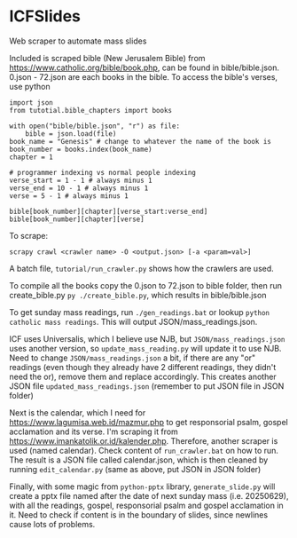 # ICFSlides
Web scraper to automate mass slides

Included is scraped bible (New Jerusalem Bible) from https://www.catholic.org/bible/book.php, can be found in bible/bible.json. 0.json - 72.json are each books in the bible. To access the bible's verses, use python

```
import json
from tutotial.bible_chapters import books

with open("bible/bible.json", "r") as file:
    bible = json.load(file)
book_name = "Genesis" # change to whatever the name of the book is
book_number = books.index(book_name)
chapter = 1

# programmer indexing vs normal people indexing
verse_start = 1 - 1 # always minus 1
verse_end = 10 - 1 # always minus 1
verse = 5 - 1 # always minus 1

bible[book_number][chapter][verse_start:verse_end]
bible[book_number][chapter][verse]
```

To scrape:
```
scrapy crawl <crawler name> -O <output.json> [-a <param=val>]
```

A batch file, `tutorial/run_crawler.py` shows how the crawlers are used.

To compile all the books copy the 0.json to 72.json to bible folder, then run create_bible.py `py ./create_bible.py`, which results in bible/bible.json

To get sunday mass readings, run `./gen_readings.bat` or lookup `python catholic mass readings`. This will output JSON/mass_readings.json.

ICF uses Universalis, which I believe use NJB, but `JSON/mass_readings.json` uses another version, so `update_mass_reading.py` will update it to use NJB. Need to change `JSON/mass_readings.json` a bit, if there are any "or" readings (even though they already have 2 different readings, they didn't need the or), remove them and replace accordingly. This creates another JSON file `updated_mass_readings.json` (remember to put JSON file in JSON folder)

Next is the calendar, which I need for https://www.lagumisa.web.id/mazmur.php to get responsorial psalm, gospel acclamation and its verse. I'm scraping it from https://www.imankatolik.or.id/kalender.php. Therefore, another scraper is used (named calendar). Check content of `run_crawler.bat` on how to run. The result is a JSON file called calendar.json, which is then cleaned by running `edit_calendar.py` (same as above, put JSON in JSON folder)

Finally, with some magic from `python-pptx` library, `generate_slide.py` will create a pptx file named after the date of next sunday mass (i.e. 20250629), with all the readings, gospel, responsorial psalm and gospel acclamation in it. Need to check if content is in the boundary of slides, since newlines cause lots of problems.